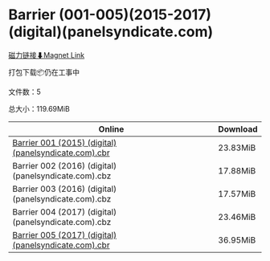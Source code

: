 # Barrier (001-005)(2015-2017)(digital)(panelsyndicate.com)

[磁力链接⬇Magnet Link](magnet:?xt=urn:btih:7784fc553986bcf50a7aea6df9b6c4294f19c319&dn=Barrier%20%28001-005%29%282015-2017%29%28digital%29%28panelsyndicate.com%29)

打包下载📦仍在工事中

文件数：5

总大小：119.69MiB

Online | Download
--- | ---
[Barrier 001 (2015) (digital) (panelsyndicate.com).cbr](https://github.com/alicewish/markdown/blob/master/comic/Barrier-001-2015-digital-panelsyndicate-com-cbr.md) | 23.83MiB
Barrier 002 (2016) (digital) (panelsyndicate.com).cbz | 17.88MiB
Barrier 003 (2016) (digital) (panelsyndicate.com).cbz | 17.57MiB
Barrier 004 (2017) (digital) (panelsyndicate.com).cbz | 23.46MiB
[Barrier 005 (2017) (digital) (panelsyndicate.com).cbr](https://github.com/alicewish/markdown/blob/master/comic/Barrier-005-2017-digital-panelsyndicate-com-cbr.md) | 36.95MiB